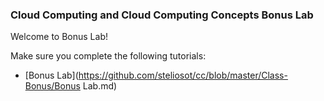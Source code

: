 ### Cloud Computing and Cloud Computing Concepts Bonus Lab

Welcome to Bonus Lab!

Make sure you complete the following tutorials:

* [Bonus Lab](https://github.com/steliosot/cc/blob/master/Class-Bonus/Bonus Lab.md)
